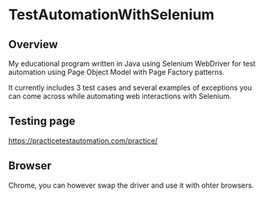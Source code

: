 # TestAutomationWithSelenium

## Overview
My educational program written in Java using Selenium WebDriver for test automation using Page Object Model with Page Factory patterns.

It currently includes 3 test cases and several examples of exceptions you can come across while automating web interactions with Selenium.

## Testing page
https://practicetestautomation.com/practice/

## Browser
Chrome, you can however swap the driver and use it with ohter browsers.
